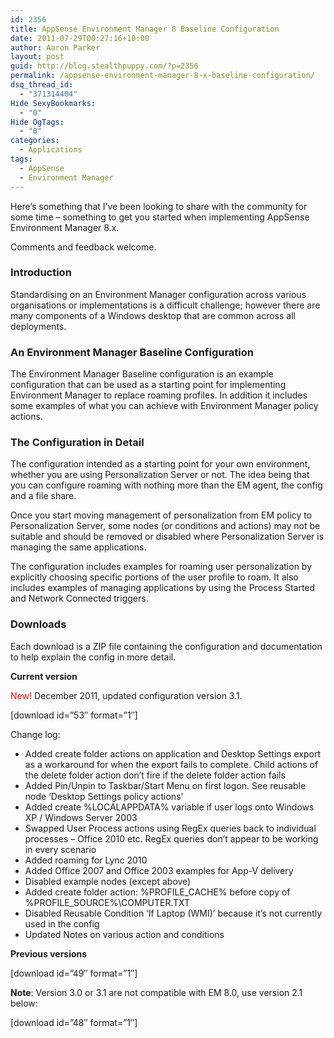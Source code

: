 ```yaml
---
id: 2356
title: AppSense Environment Manager 8 Baseline Configuration
date: 2011-07-29T00:27:16+10:00
author: Aaron Parker
layout: post
guid: http://blog.stealthpuppy.com/?p=2356
permalink: /appsense-environment-manager-8-x-baseline-configuration/
dsq_thread_id:
  - "371314404"
Hide SexyBookmarks:
  - "0"
Hide OgTags:
  - "0"
categories:
  - Applications
tags:
  - AppSense
  - Environment Manager
---
```

Here&#8217;s something that I&#8217;ve been looking to share with the community for some time &#8211; something to get you started when implementing AppSense Environment Manager 8.x.

Comments and feedback welcome.

### Introduction

Standardising on an Environment Manager configuration across various organisations or implementations is a difficult challenge; however there are many components of a Windows desktop that are common across all deployments.

### An Environment Manager Baseline Configuration

The Environment Manager Baseline configuration is an example configuration that can be used as a starting point for implementing Environment Manager to replace roaming profiles. In addition it includes some examples of what you can achieve with Environment Manager policy actions.

### The Configuration in Detail

The configuration intended as a starting point for your own environment, whether you are using Personalization Server or not. The idea being that you can configure roaming with nothing more than the EM agent, the config and a file share.

Once you start moving management of personalization from EM policy to Personalization Server, some nodes (or conditions and actions) may not be suitable and should be removed or disabled where Personalization Server is managing the same applications.

The configuration includes examples for roaming user personalization by explicitly choosing specific portions of the user profile to roam. It also includes examples of managing applications by using the Process Started and Network Connected triggers.

### Downloads

Each download is a ZIP file containing the configuration and documentation to help explain the config in more detail.

**Current version**

<span style="color: #ff0000;">New!</span> December 2011, updated configuration version 3.1.

<p class="download">
  [download id=&#8221;53&#8243; format=&#8221;1&#8243;]
</p>

Change log:

  * Added create folder actions on application and Desktop Settings export as a workaround for when the export fails to complete. Child actions of the delete folder action don’t fire if the delete folder action fails
  * Added Pin/Unpin to Taskbar/Start Menu on first logon. See reusable node ‘Desktop Settings policy actions’
  * Added create %LOCALAPPDATA% variable if user logs onto Windows XP / Windows Server 2003
  * Swapped User Process actions using RegEx queries back to individual processes – Office 2010 etc. RegEx queries don’t appear to be working in every scenario
  * Added roaming for Lync 2010
  * Added Office 2007 and Office 2003 examples for App-V delivery
  * Disabled example nodes (except above)
  * Added create folder action: %PROFILE\_CACHE% before copy of %PROFILE\_SOURCE%\COMPUTER.TXT
  * Disabled Reusable Condition ‘If Laptop (WMI)’ because it’s not currently used in the config
  * Updated Notes on various action and conditions

**Previous versions**

<p class="download">
  [download id=&#8221;49&#8243; format=&#8221;1&#8243;]
</p>

**Note**: Version 3.0 or 3.1 are not compatible with EM 8.0, use version 2.1 below:

<p class="download">
  [download id=&#8221;48&#8243; format=&#8221;1&#8243;]
</p>